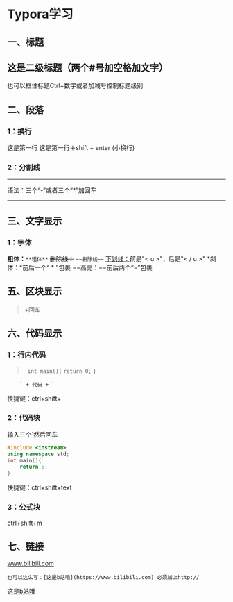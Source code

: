 # **Typora学习**

## 一、标题

## 这是二级标题（两个#号加空格加文字）

也可以框住标题Ctrl+数字或者加减号控制标题级别

## 二、段落

### 1：换行

这是第一行
这是第一行＋shift + enter (小换行)

### 2：分割线

___

语法：三个“-”或者三个“*”加回车

***

## 三、文字显示

### 1：字体

**粗体：**` **粗体** `
~~删除线：~~ `~~删除线~~`
<u>下划线：</u>前是"< u >"，后是"< / u >"
*斜体：*前后一个“ * ”包裹
==高亮：==前后两个“=”包裹

## 五、区块显示

> +回车
>
> >
> >
> >

## 六、代码显示

### 1：行内代码

> ` int main(){` 
> `return 0;`
> `}`

```
	` + 代码 + `
```

快捷键：ctrl+shift+`

### 2：代码块

输入三个`然后回车

```c++
#include <iostream>
using namespace std;
int main(){
    return 0;
}
```

快捷键：ctrl+shift+text

### 3：公式块

ctrl+shift+m

## 七、链接

www.bilibili.com

```
也可以这么写：[这是b站哦](https://www.bilibili.com) 必须加上http://
```

[这是b站哦](https://www.bilibili.com)







 







